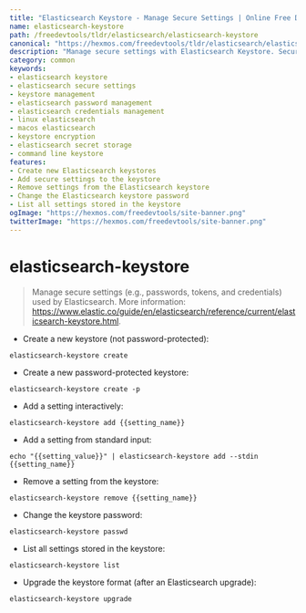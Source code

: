 ```yaml
---
title: "Elasticsearch Keystore - Manage Secure Settings | Online Free DevTools by Hexmos"
name: elasticsearch-keystore
path: /freedevtools/tldr/elasticsearch/elasticsearch-keystore
canonical: "https://hexmos.com/freedevtools/tldr/elasticsearch/elasticsearch-keystore/"
description: "Manage secure settings with Elasticsearch Keystore. Secure passwords and credentials with this free online tool, no registration required."
category: common
keywords:
- elasticsearch keystore
- elasticsearch secure settings
- keystore management
- elasticsearch password management
- elasticsearch credentials management
- linux elasticsearch
- macos elasticsearch
- keystore encryption
- elasticsearch secret storage
- command line keystore
features:
- Create new Elasticsearch keystores
- Add secure settings to the keystore
- Remove settings from the Elasticsearch keystore
- Change the Elasticsearch keystore password
- List all settings stored in the keystore
ogImage: "https://hexmos.com/freedevtools/site-banner.png"
twitterImage: "https://hexmos.com/freedevtools/site-banner.png"
---
```


# elasticsearch-keystore

> Manage secure settings (e.g., passwords, tokens, and credentials) used by Elasticsearch.
> More information: <https://www.elastic.co/guide/en/elasticsearch/reference/current/elasticsearch-keystore.html>.

- Create a new keystore (not password-protected):

`elasticsearch-keystore create`

- Create a new password-protected keystore:

`elasticsearch-keystore create -p`

- Add a setting interactively:

`elasticsearch-keystore add {{setting_name}}`

- Add a setting from standard input:

`echo "{{setting_value}}" | elasticsearch-keystore add --stdin {{setting_name}}`

- Remove a setting from the keystore:

`elasticsearch-keystore remove {{setting_name}}`

- Change the keystore password:

`elasticsearch-keystore passwd`

- List all settings stored in the keystore:

`elasticsearch-keystore list`

- Upgrade the keystore format (after an Elasticsearch upgrade):

`elasticsearch-keystore upgrade`
